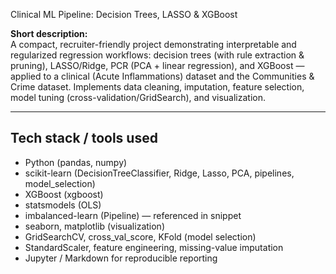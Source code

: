 Clinical ML Pipeline: Decision Trees, LASSO & XGBoost

**Short description:**  
A compact, recruiter-friendly project demonstrating interpretable and regularized regression workflows: decision trees (with rule extraction & pruning), LASSO/Ridge, PCR (PCA + linear regression), and XGBoost — applied to a clinical (Acute Inflammations) dataset and the Communities & Crime dataset. Implements data cleaning, imputation, feature selection, model tuning (cross-validation/GridSearch), and visualization.

---

## Tech stack / tools used
- Python (pandas, numpy)
- scikit-learn (DecisionTreeClassifier, Ridge, Lasso, PCA, pipelines, model_selection)
- XGBoost (xgboost)
- statsmodels (OLS)
- imbalanced-learn (Pipeline) — referenced in snippet
- seaborn, matplotlib (visualization)
- GridSearchCV, cross_val_score, KFold (model selection)
- StandardScaler, feature engineering, missing-value imputation
- Jupyter / Markdown for reproducible reporting